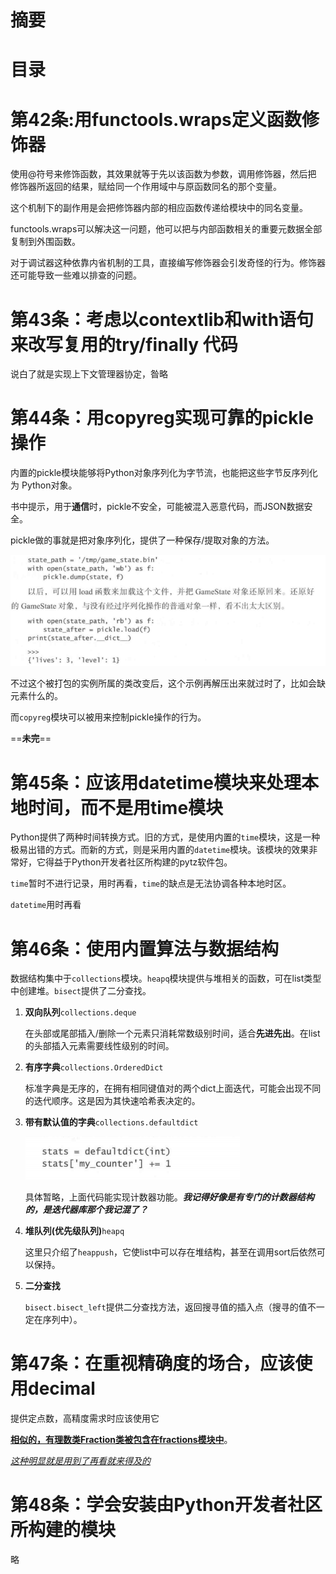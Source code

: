 # 摘要





# 目录

# 第42条:用functools.wraps定义函数修饰器

使用@符号来修饰函数，其效果就等于先以该函数为参数，调用修饰器，然后把 修饰器所返回的结果，赋给同一个作用域中与原函数同名的那个变量。

这个机制下的副作用是会把修饰器内部的相应函数传递给模块中的同名变量。

functools.wraps可以解决这一问题，他可以把与内部函数相关的重要元数据全部复制到外围函数。

对于调试器这种依靠内省机制的工具，直接编写修饰器会引发奇怪的行为。修饰器还可能导致一些难以排查的问题。



# 第43条：考虑以contextlib和with语句来改写复用的try/finally 代码

说白了就是实现上下文管理器协定，昝略



# 第44条：用copyreg实现可靠的pickle操作

内置的pickle模块能够将Python对象序列化为字节流，也能把这些字节反序列化为 Python对象。

书中提示，用于**通信**时，pickle不安全，可能被混入恶意代码，而JSON数据安全。

pickle做的事就是把对象序列化，提供了一种保存/提取对象的方法。

![image-20200711091151345](第6章_内置模块.assets/image-20200711091151345.png) 

不过这个被打包的实例所属的类改变后，这个示例再解压出来就过时了，比如会缺元素什么的。

而`copyreg`模块可以被用来控制pickle操作的行为。



==**未完**==





# 第45条：应该用datetime模块来处理本地时间，而不是用time模块

Python提供了两种时间转换方式。旧的方式，是使用内置的`time`模块，这是一种极易出错的方式。而新的方式，则是采用内置的`datetime`模块。该模块的效果非常好，它得益于Python开发者社区所构建的pytz软件包。

`time`暂时不进行记录，用时再看，`time`的缺点是无法协调各种本地时区。

`datetime`用时再看



# 第46条：使用内置算法与数据结构

数据结构集中于`collections`模块。`heapq`模块提供与堆相关的函数，可在list类型中创建堆。`bisect`提供了二分查找。

1. **双向队列**`collections.deque`

   在头部或尾部插入/删除一个元素只消耗常数级别时间，适合**先进先出**。在list的头部插入元素需要线性级别的时间。

2. **有序字典**`collections.OrderedDict`

   标准字典是无序的，在拥有相同键值对的两个dict上面迭代，可能会出现不同的迭代顺序。这是因为其快速哈希表决定的。

3. **带有默认值的字典**`collections.defaultdict`

   ![image-20200713001749261](第6章_内置模块.assets/image-20200713001749261.png) 

   具体暂略，上面代码能实现计数器功能。***我记得好像是有专门的计数器结构的，是迭代器库那个我记混了？***

4. **堆队列(优先级队列)**`heapq`

   这里只介绍了`heappush`，它使list中可以存在堆结构，甚至在调用sort后依然可以保持。

5. **二分查找**

   `bisect.bisect_left`提供二分查找方法，返回搜寻值的插入点（搜寻的值不一定在序列中）。





# 第47条：在重视精确度的场合，应该使用decimal

提供定点数，高精度需求时应该使用它

**<u>相似的，有理数类Fraction类被包含在fractions模块中</u>**。

*<u>这种明显就是用到了再看就来得及的</u>*



# 第48条：学会安装由Python开发者社区所构建的模块

略





